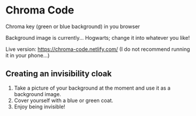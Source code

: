 # Chroma Code

Chroma key (green or blue background) in you browser

Background image is currently... Hogwarts; change it into whatever you like!

Live version: https://chroma-code.netlify.com/ (I do not recommend running it in your phone...)

## Creating an invisibility cloak

1.  Take a picture of your background at the moment and use it as a background image.
2.  Cover yourself with a blue or green coat.
3.  Enjoy being invisible!
